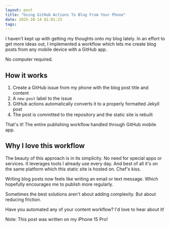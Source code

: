 ```yaml
---
layout: post
title: "Using GitHub Actions To Blog From Your Phone"
date: 2025-10-14 01:01:23
tags: 
---
```


I haven't kept up with getting my thoughts onto my blog lately. In an effort to get more ideas out, I implemented a workflow which lets me create blog posts from any mobile device with a GitHub app. 

No computer required.

## How it works

1. Create a GitHub issue from my phone with the blog post title and content
2. A `new-post` label to the issue
3. GitHub actions automatically converts it to a properly formatted Jekyll post
4. The post is committed to the repository and the static site is rebuilt

That's it! The entire publishing workflow handled through GitHub mobile app. 

## Why I love this workflow

The beauty of this approach is in its simplicity. No need for special apps or services. It leverages tools I already use every day. And best of all it's on the same platform which this static site is hosted on. Chef's kiss. 

Writing blog posts now feels like writing an email or text message. Which hopefully encourages me to publish more regularly.

Sometimes the best solutions aren't about adding complexity. But about reducing friction.

Have you automated any of your content workflow? I'd love to hear about it!

Note: This post was written on my iPhone 15 Pro!
